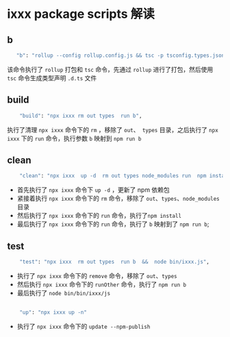 # ixxx package scripts 解读

## b

```sh
   "b": "rollup --config rollup.config.js && tsc -p tsconfig.types.json"
```

该命令执行了 `rollup` 打包和 `tsc` 命令，先通过 `rollup` 进行了打包，然后使用 `tsc` 命令生成类型声明 `.d.ts` 文件

## build

```sh
    "build": "npx ixxx rm out types  run b",
```

执行了清理 `npx ixxx` 命令下的 `rm` ，移除了 `out`、` types` 目录，之后执行了 `npx ixxx` 下的 `run` 命令，执行参数 `b`
映射到 `npm run b`

## clean

```sh
    "clean": "npx ixxx  up -d  rm out types node_modules run  npm install run b",
```

- 首先执行了 `npx ixxx` 命令下 `up -d` ，更新了 npm 依赖包
- 紧接着执行 `npx ixxx` 命令下的 `rm` 命令，移除了 `out`、`types`、`node_modules` 目录
- 然后执行了 `npx ixxx` 命令下的 `run` 命令，执行了`npm install`
- 最后执行了 `npx ixxx` 命令下的 `run` 命令，执行了 `b` 映射到了 `npm run b`;

## test

```sh
    "test": "npx ixxx  rm out types  run b  &&  node bin/ixxx.js",
```

- 执行了 `npx ixxx` 命令下的 `remove` 命令，移除了 `out`、`types`
- 然后执行 `npx ixxx` 命令下的 `runOther` 命令，执行了 `npm run b`
- 最后执行了 `node bin/bin/ixxx/js`

##

```sh
    "up": "npx ixxx up -n"
```

- 执行了 `npx ixxx` 命令下的 `update --npm-publish`
